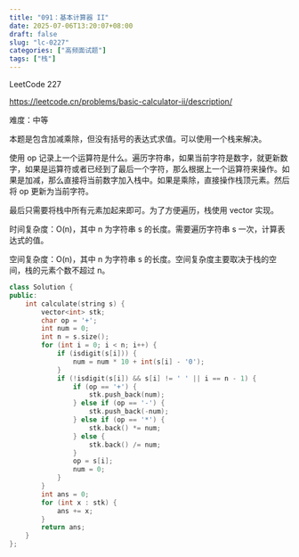 ```yaml
---
title: "091：基本计算器 II"
date: 2025-07-06T13:20:07+08:00
draft: false
slug: "lc-0227"
categories: ["高频面试题"]
tags: ["栈"]
---
```


LeetCode 227

https://leetcode.cn/problems/basic-calculator-ii/description/

难度：中等

本题是包含加减乘除，但没有括号的表达式求值。可以使用一个栈来解决。

使用 op 记录上一个运算符是什么。遍历字符串，如果当前字符是数字，就更新数字，如果是运算符或者已经到了最后一个字符，那么根据上一个运算符来操作。如果是加减，那么直接将当前数字加入栈中。如果是乘除，直接操作栈顶元素。然后将 op 更新为当前字符。

最后只需要将栈中所有元素加起来即可。为了方便遍历，栈使用 vector 实现。

时间复杂度：O(n)，其中 n 为字符串 s 的长度。需要遍历字符串 s 一次，计算表达式的值。

空间复杂度：O(n)，其中 n 为字符串 s 的长度。空间复杂度主要取决于栈的空间，栈的元素个数不超过 n。

<!--more-->

```cpp
class Solution {
public:
    int calculate(string s) {
        vector<int> stk;
        char op = '+';
        int num = 0;
        int n = s.size();
        for (int i = 0; i < n; i++) {
            if (isdigit(s[i])) {
                num = num * 10 + int(s[i] - '0');
            }
            if (!isdigit(s[i]) && s[i] != ' ' || i == n - 1) {
                if (op == '+') {
                    stk.push_back(num);
                } else if (op == '-') {
                    stk.push_back(-num);
                } else if (op == '*') {
                    stk.back() *= num;
                } else {
                    stk.back() /= num;
                }
                op = s[i];
                num = 0;
            }
        }
        int ans = 0;
        for (int x : stk) {
            ans += x;
        }
        return ans;
    }
};
```
